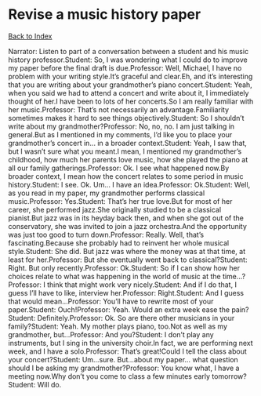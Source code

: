# Revise a music history paper
[Back to Index](https://github.com/windows10010/tpoExtractor/blob/master/README.md)

Narrator: Listen to part of a conversation between a student and his music history professor.Student: So, I was wondering what I could do to improve my paper before the final draft is due.Professor: Well, Michael, I have no problem with your writing style.It’s graceful and clear.Eh, and it’s interesting that you are writing about your grandmother’s piano concert.Student: Yeah, when you said we had to attend a concert and write about it, I immediately thought of her.I have been to lots of her concerts.So I am really familiar with her music.Professor: That’s not necessarily an advantage.Familiarity sometimes makes it hard to see things objectively.Student: So I shouldn’t write about my grandmother?Professor: No, no, no. I am just talking in general.But as I mentioned in my comments, I’d like you to place your grandmother’s concert in… in a broader context.Student: Yeah, I saw that, but I wasn’t sure what you meant.I mean, I mentioned my grandmother’s childhood, how much her parents love music, how she played the piano at all our family gatherings.Professor: Ok. I see what happened now.By broader context, I mean how the concert relates to some period in music history.Student: I see. Ok. Um… I have an idea.Professor: Ok.Student: Well, as you read in my paper, my grandmother performs classical music.Professor: Yes.Student: That’s her true love.But for most of her career, she performed jazz.She originally studied to be a classical pianist.But jazz was in its heyday back then, and when she got out of the conservatory, she was invited to join a jazz orchestra.And the opportunity was just too good to turn down.Professor: Really. Well, that’s fascinating.Because she probably had to reinvent her whole musical style.Student: She did. But jazz was where the money was at that time, at least for her.Professor: But she eventually went back to classical?Student: Right. But only recently.Professor: Ok.Student: So if I can show how her choices relate to what was happening in the world of music at the time…?Professor: I think that might work very nicely.Student: And if I do that, I guess I’ll have to like, interview her.Professor: Right.Student: And I guess that would mean…Professor: You’ll have to rewrite most of your paper.Student: Ouch!Professor: Yeah. Would an extra week ease the pain?Student: Definitely.Professor: Ok. So are there other musicians in your family?Student: Yeah. My mother plays piano, too.Not as well as my grandmother, but…Professor: And you?Student: I don’t play any instruments, but I sing in the university choir.In fact, we are performing next week, and I have a solo.Professor: That’s great!Could I tell the class about your concert?Student: Um…sure. But…about my paper… what question should I be asking my grandmother?Professor: You know what, I have a meeting now.Why don’t you come to class a few minutes early tomorrow?Student: Will do. 